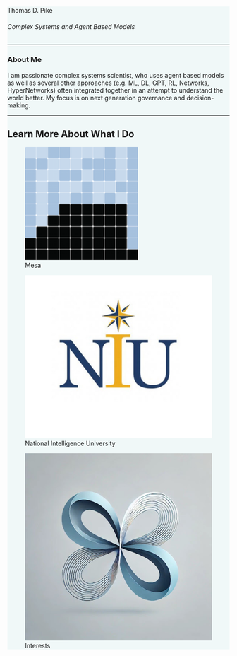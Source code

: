 


<link rel="stylesheet" href="style.css" />
<div class="home-page", style="background-color:rgb(240, 248, 248);>

<br>

# Thomas D. Pike 
###### Complex Systems and Agent Based Models

***

<h3 style="text-align: left"> About Me </h3>
<p style="text-align: left;">
I am passionate complex systems scientist, who uses agent based models as well as several other approaches (e.g. ML, DL, GPT, RL, Networks, HyperNetworks) often integrated together in an attempt to understand the world better. My focus is on next generation governance and decision-making. 
</p>

***

## Learn More About What I Do

<div class="link-container">
    <figure>
        <a href="https://tpike3.github.io/mesa.md">
            <img src="images/Mesa_Logo.png" alt="Mesa" />
        </a>
        <figcaption>Mesa</figcaption>
    </figure>
</div>

<div class="link-container">
    <figure>
        <a href="https://tpike3.github.io/niu.md">
            <img src="images/NIU.jpg" alt="NIU" />
        </a>
        <figcaption>National Intelligence University</figcaption>
    </figure>
</div>

<div class="link-container">
    <figure>
        <a href="https://tpike3.github.io/interests.md">
            <img src="images/research.jpg" alt="Interests" />
        </a>
        <figcaption>Interests</figcaption>
    </figure>
</div>

